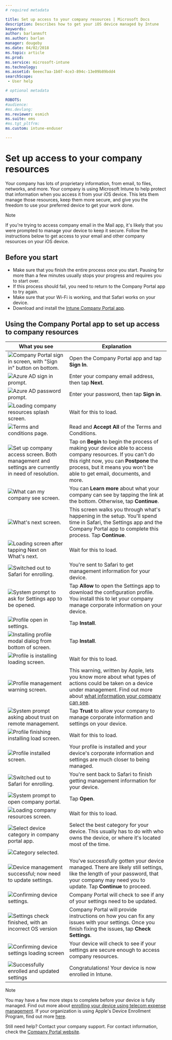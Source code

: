 ```yaml
---
# required metadata

title: Set up access to your company resources | Microsoft Docs
description: Describes how to get your iOS device managed by Intune
keywords:
author: barlanmsft
ms.author: barlan
manager: dougeby
ms.date: 04/02/2018
ms.topic: article
ms.prod:
ms.service: microsoft-intune
ms.technology:
ms.assetid: 6eeec7aa-1b07-4ce3-894c-13e09b89bdd4
searchScope:
 - User help

# optional metadata

ROBOTS:  
#audience: 
#ms.devlang:
ms.reviewer: esmich
ms.suite: ems
#ms.tgt_pltfrm:
ms.custom: intune-enduser

---
```



# Set up access to your company resources

Your company has lots of proprietary information, from email, to files, networks, and more. Your company is using Microsoft Intune to help protect that information when you access it from your iOS device. This lets them manage those resources, keep them more secure, and give you the freedom to use your preferred device to get your work done.

> [!NOTE]
> If you're trying to access company email in the Mail app, it's likely that you were prompted to manage your device to keep it secure. Follow the instructions below to get access to your email and other company resources on your iOS device.

## Before you start

- Make sure that you finish the entire process once you start. Pausing for more than a few minutes usually stops your progress and requires you to start over.
- If this process should fail, you need to return to the Company Portal app to try again.
- Make sure that your Wi-Fi is working, and that Safari works on your device.
- Download and install the [Intune Company Portal app](install-and-sign-in-to-the-intune-company-portal-app-ios.md).


## Using the Company Portal app to set up access to company resources

|What you see|Explanation|
|---|---|
|![Company Portal sign in screen, with "Sign in" button on bottom.](./media/ios-01-cp-enroll-1802.png)|Open the Company Portal app and tap **Sign In**.|
|![Azure AD sign in prompt.](./media/ios-02-cp-enroll-1802.png)|Enter your company email address, then tap **Next**.|
|![Azure AD password prompt.](./media/ios-03-cp-enroll-1802.png)|Enter your password, then tap **Sign in**.|
|![Loading company resources splash screen.](./media/ios-04-cp-enroll-1802.png)|Wait for this to load.|
|![Terms and conditions page.](./media/ios-05-cp-enroll-1802.png)|Read and **Accept All** of the Terms and Conditions.|
|![Set up company access screen. Both management and settings are currently in need of resolution.](./media/ios-06-cp-enroll-1802.png)|Tap on **Begin** to begin the process of making your device able to access company resources. If you can't do this right now, you can **Postpone** the process, but it means you won't be able to get email, documents, and more.|
|![What can my company see screen.](./media/ios-07-cp-enroll-1802.png)|You can **Learn more** about what your company can see by tapping the link at the bottom. Otherwise, tap **Continue**.|
|![What's next screen.](./media/ios-08-cp-enroll-1802.png)|This screen walks you through what's happening in the setup. You'll spend time in Safari, the Settings app and the Company Portal app to complete this process. Tap **Continue**.|
|![Loading screen after tapping Next on What's next.](./media/ios-09-cp-enroll-1802.png)|Wait for this to load.|
|![Switched out to Safari for enrolling.](./media/ios-7-cp-enroll-1711.png)|You're sent to Safari to get management information for your device.|
|![System prompt to ask for Settings app to be opened.](./media/ios-8-cp-enroll-1711.png)|Tap **Allow** to open the Settings app to download the configuration profile. You install this to let your company manage corporate information on your device.|
|![Profile open in settings.](./media/ios-9-cp-enroll-1711.png)|Tap **Install**.|
|![Installing profile modal dialog from bottom of screen.](./media/ios-10-cp-enroll-1711.png)|Tap **Install**.|
|![Profile is installing loading screen.](./media/ios-11-cp-enroll-1711.png)|Wait for this to load.|
|![Profile management warning screen.](./media/ios-12-cp-enroll-1711.png)|This warning, written by Apple, lets you know more about what types of actions could be taken on a device under management. Find out more about [what information your company can see](what-info-can-your-company-see-when-you-enroll-your-device-in-intune.md).|
|![System prompt asking about trust on remote management.](./media/ios-13-cp-enroll-1711.png)|Tap **Trust** to allow your company to manage corporate information and settings on your device.|
|![Profile finishing installing load screen.](./media/ios-14-cp-enroll-1711.png)|Wait for this to load.|
|![Profile installed screen.](./media/ios-15-cp-enroll-1711.png)|Your profile is installed and your device's corporate information and settings are much closer to being managed.|
|![Switched out to Safari for enrolling.](./media/ios-16-cp-enroll-1711.png)|You're sent back to Safari to finish getting management information for your device. |
|![System prompt to open company portal.](./media/ios-17-cp-enroll-1711.png)|Tap **Open**.|
|![Loading company resources screen.](./media/ios-21-cp-enroll-1802.png)|Wait for this to load.|
|![Select device category in company portal app.](./media/ios-22-cp-enroll-1802.png)|Select the best category for your device. This usually has to do with who owns the device, or where it's located most of the time.|
|![Category selected.](./media/ios-23-cp-enroll-1802.png)||
|![Device management successful; now need to update settings.](./media/ios-24-cp-enroll-1802.png)|You've successfully gotten your device managed. There are likely still settings, like the length of your password, that your company may need you to update. Tap **Continue** to proceed.|
|![Confirming device settings.](./media/ios-25-cp-enroll-1802.png)|Company Portal will check to see if any of your settings need to be updated.|
|![Settings check finished, with an incorrect OS version](./media/ios-26-cp-enroll-1802.png)|Company Portal will provide instructions on how you can fix any issues with your settings. Once you finish fixing the issues, tap **Check Settings**.|
|![Confirming device settings loading screen](./media/ios-27-cp-enroll-1802.png)|Your device will check to see if your settings are secure enough to access company resources.|
|![Successfully enrolled and updated settings](./media/ios-28-cp-enroll-1802.png)|Congratulations! Your device is now enrolled in Intune.|

> [!Note]
> You may have a few more steps to complete before your device is fully managed. Find out more about [enrolling your device using telecom expense management](enroll-your-device-with-telecom-expense-management-ios.md). If your organization is using Apple's Device Enrollment Program, find out more [here](enroll-your-device-dep-ios.md).

Still need help? Contact your company support. For contact information, check the [Company Portal website](https://portal.manage.microsoft.com#HelpDeskDialog).
